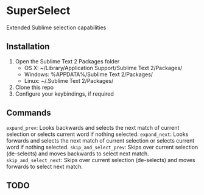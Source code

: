 SuperSelect
==================

Extended Sublime selection capabilities

Installation
------------

1. Open the Sublime Text 2 Packages folder
    - OS X: ~/Library/Application Support/Sublime Text 2/Packages/
    - Windows: %APPDATA%/Sublime Text 2/Packages/
    - Linux: ~/.Sublime Text 2/Packages/
2. Clone this repo
3. Configure your keybindings, if required

Commands
--------

`expand_prev`: Looks backwards and selects the next match of current selection or selects current word if nothing selected.
`expand_next`: Looks forwards and selects the next match of current selection or selects current word if nothing selected.
`skip_and_select_prev`: Skips over current selection (de-selects) and moves backwards to select next match.
`skip_and_select_next`: Skips over current selection (de-selects) and moves forwards to select next match.

TODO
--------
